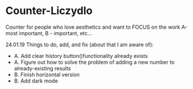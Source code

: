 # Counter-Liczydlo
Counter for people who love aesthetics and want to FOCUS on the work
A-most important, B - important, etc...


24.01.19
Things to do, add, and fix (about that I am aware of):
- A. Add clear history button()functionality already exists
- A. Figure out how to solve the problem of adding a new number to  already-existing results
- B. Finish horizontal version
- B. Add dark mode 

